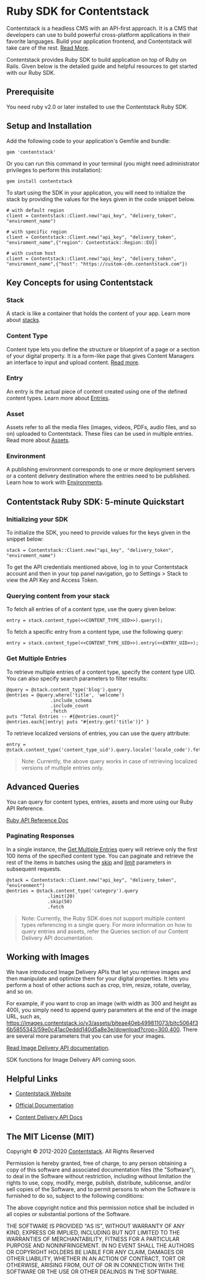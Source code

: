 # **Ruby SDK for Contentstack**

Contentstack is a headless CMS with an API-first approach. It is a CMS that developers can use to build powerful cross-platform applications in their favorite languages. Build your application frontend, and Contentstack will take care of the rest. [Read More](https://www.contentstack.com/). 

Contentstack provides Ruby SDK to build application on top of Ruby on Rails. Given below is the detailed guide and helpful resources to get started with our Ruby SDK.

## **Prerequisite**

You need ruby v2.0 or later installed to use the Contentstack Ruby SDK.

## **Setup and Installation**

Add the following code to your application's Gemfile and bundle:

    gem 'contentstack'

Or you can run this command in your terminal (you might need administrator privileges to perform this installation):

    gem install contentstack

To start using the SDK in your application, you will need to initialize the stack by providing the values for the keys given in the code snippet below.

    # with default region
    client = Contentstack::Client.new("api_key", "delivery_token", "enviroment_name")
    
    # with specific region
    client = Contentstack::Client.new("api_key", "delivery_token", "enviroment_name",{"region": Contentstack::Region::EU})
    
    # with custom host
    client = Contentstack::Client.new("api_key", "delivery_token", "enviroment_name",{"host": "https://custom-cdn.contentstack.com"})

## **Key Concepts for using Contentstack**

### **Stack**

A stack is like a container that holds the content of your app. Learn more about [stacks](https://www.contentstack.com/docs/guide/stack).

### **Content Type**

Content type lets you define the structure or blueprint of a page or a section of your digital property. It is a form-like page that gives Content Managers an interface to input and upload content. [Read more](https://www.contentstack.com/docs/guide/content-types). 

### **Entry**

An entry is the actual piece of content created using one of the defined content types. Learn more about [Entries](https://www.contentstack.com/docs/guide/content-management#working-with-entries). 

### **Asset**

Assets refer to all the media files (images, videos, PDFs, audio files, and so on) uploaded to Contentstack. These files can be used in multiple entries. Read more about [Assets](https://www.contentstack.com/docs/guide/content-management#working-with-assets). 

### **Environment**

A publishing environment corresponds to one or more deployment servers or a content delivery destination where the entries need to be published. Learn how to work with [Environments](https://www.contentstack.com/docs/guide/environments). 

## **Contentstack Ruby SDK: 5-minute Quickstart**

### **Initializing your SDK**

To initialize the SDK, you need to provide values for the keys given in the snippet below:

    stack = Contentstack::Client.new("api_key", "delivery_token", "enviroment_name")

To get the API credentials mentioned above, log in to your Contentstack account and then in your top panel navigation, go to Settings > Stack to view the API Key and Access Token.

### **Querying content from your stack**

To fetch all entries of of a content type, use the query given below:

    entry = stack.content_type(<<CONTENT_TYPE_UID>>).query();

To fetch a specific entry from a content type, use the following query:

    entry = stack.content_type(<<CONTENT_TYPE_UID>>).entry(<<ENTRY_UID>>);

### Get Multiple Entries
To retrieve multiple entries of a content type, specify the content type UID. You can also specify search parameters to filter results:

    @query = @stack.content_type('blog').query
    @entries = @query.where('title', 'welcome')
                    .include_schema
                    .include_count
                    .fetch
    puts "Total Entries -- #{@entries.count}"
    @entries.each{|entry| puts "#{entry.get('title')}" }
To retrieve localized versions of entries, you can use the query attribute:

    entry = @stack.content_type('content_type_uid').query.locale('locale_code').fetch()

> Note: Currently, the above query works in case of retrieving localized versions of multiple entries only.

## **Advanced Queries**

You can query for content types, entries, assets and more using our Ruby API Reference. 

[Ruby API Reference Doc](http://www.rubydoc.info/gems/contentstack)

### Paginating Responses
In a single instance, the [Get Multiple Entries](https://www.contentstack.com/docs/developers/ruby/get-started-with-ruby-sdk/#get-multiple-entries) query will retrieve only the first 100 items of the specified content type. You can paginate and retrieve the rest of the items in batches using the [skip](https://www.rubydoc.info/gems/contentstack/Contentstack/Query#skip-instance_method) and [limit](https://www.rubydoc.info/gems/contentstack/Contentstack/Query#limit-instance_method) parameters in subsequent requests.

    @stack = Contentstack::Client.new("api_key", "delivery_token", "environment")
    @entries = @stack.content_type('category').query
                   .limit(20)
                   .skip(50)
                   .fetch

> Note: Currently, the Ruby SDK does not support multiple content types referencing in a single query. For more information on how to query entries and assets, refer the Queries section of our Content Delivery API documentation.

## **Working with Images**

We have introduced Image Delivery APIs that let you retrieve images and then manipulate and optimize them for your digital properties. It lets you perform a host of other actions such as crop, trim, resize, rotate, overlay, and so on. 

For example, if you want to crop an image (with width as 300 and height as 400), you simply need to append query parameters at the end of the image URL, such as, https://images.contentstack.io/v3/assets/blteae40eb499811073/bltc5064f36b5855343/59e0c41ac0eddd140d5a8e3e/download?crop=300,400. There are several more parameters that you can use for your images. 

[Read Image Delivery API documentation](https://www.contentstack.com/docs/apis/image-delivery-api/). 

SDK functions for Image Delivery API coming soon. 

## **Helpful Links**

* [Contentstack Website](https://www.contentstack.com)

* [Official Documentation](http://contentstack.com/docs)

* [Content Delivery API Docs](https://contentstack.com/docs/apis/content-delivery-api/)

## **The MIT License (MIT)**

Copyright © 2012-2020 [Contentstack](https://www.contentstack.com). All Rights Reserved

Permission is hereby granted, free of charge, to any person obtaining a copy of this software and associated documentation files (the "Software"), to deal in the Software without restriction, including without limitation the rights to use, copy, modify, merge, publish, distribute, sublicense, and/or sell copies of the Software, and to permit persons to whom the Software is furnished to do so, subject to the following conditions:

The above copyright notice and this permission notice shall be included in all copies or substantial portions of the Software.

THE SOFTWARE IS PROVIDED "AS IS", WITHOUT WARRANTY OF ANY KIND, EXPRESS OR IMPLIED, INCLUDING BUT NOT LIMITED TO THE WARRANTIES OF MERCHANTABILITY, FITNESS FOR A PARTICULAR PURPOSE AND NONINFRINGEMENT. IN NO EVENT SHALL THE AUTHORS OR COPYRIGHT HOLDERS BE LIABLE FOR ANY CLAIM, DAMAGES OR OTHER LIABILITY, WHETHER IN AN ACTION OF CONTRACT, TORT OR OTHERWISE, ARISING FROM, OUT OF OR IN CONNECTION WITH THE SOFTWARE OR THE USE OR OTHER DEALINGS IN THE SOFTWARE.

